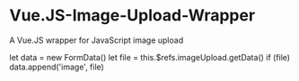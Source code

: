 # Vue.JS-Image-Upload-Wrapper
A Vue.JS wrapper for JavaScript image upload

<ImageUpload ref="imageUpload"></ImageUpload>
  
let data = new FormData()
let file = this.$refs.imageUpload.getData()
if (file) data.append('image', file)  
